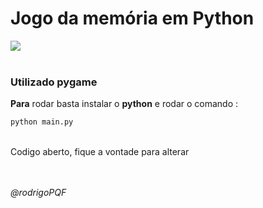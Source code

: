 
# Jogo da memória em Python

<img align="center" src="https://img.shields.io/badge/Python-3776AB?style=for-the-badge&logo=python&logoColor=white" /><br><br/>


### Utilizado pygame

**Para** rodar basta instalar o **python** e rodar o comando :

``` py
python main.py
```





<br>Codigo aberto, fique a vontade para alterar




<br><br>*@rodrigoPQF*
